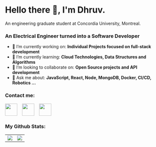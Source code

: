 # Hello there 👋, I'm Dhruv.

An engineering graduate student at Concordia University, Montreal.

### An Electrical Engineer turned into a Software Developer

- 🔭 I’m currently working on: __Individual Projects focused on full-stack development__ 
- 🌱 I’m currently learning: __Cloud Technologies, Data Structures and Algorithms__
- 👯 I’m looking to collaborate on: __Open Source projects and API development__
- 💬 Ask me about: __JavaScript, React, Node, MongoDB, Docker, CI/CD, Robotics ...__

### Contact me:

<a href="https://www.linkedin.com/in/dhruvkumarthakkar/"><img src="https://www.vectorlogo.zone/logos/linkedin/linkedin-icon.svg" width="40" height="40"/></a> &nbsp;&nbsp;
<a href="https://twitter.com/dhruvt_official"><img src="https://www.vectorlogo.zone/logos/twitter/twitter-icon.svg" width="40" height="40"/></a> &nbsp;&nbsp;
<a href="https://www.instagram.com/dhruvthakkar_official/"><img src="https://www.vectorlogo.zone/logos/instagram/instagram-icon.svg" width="40" height="40"/></a> &nbsp;&nbsp;


### My Github Stats:

<table>
    <tr>
        <td>
            <img src="https://github-readme-stats.vercel.app/api?username=DT1768&hide=stars,issues,contribs&count_private=true&show_icons=true&theme=tokyonight"/>
        </td>
        <td>
            <img src="https://github-readme-stats.vercel.app/api/top-langs/?username=DT1768&size_weight=0.5&count_weight=0.5&layout=compact&hide=php,scss,css,html,batchfile,gherkin,freemarker,xslt,tsql,ruby"/>
        </td>
    </tr>
</table>
